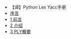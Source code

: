 - 【译】Python Lex Yacc手册
 - [序言](introduction.md)
 - [1 前言](ply-01-requirement.md)
 - [2 介绍](ply-02-introduction.md)
 - [3 PLY概要](ply-03-summary.md)